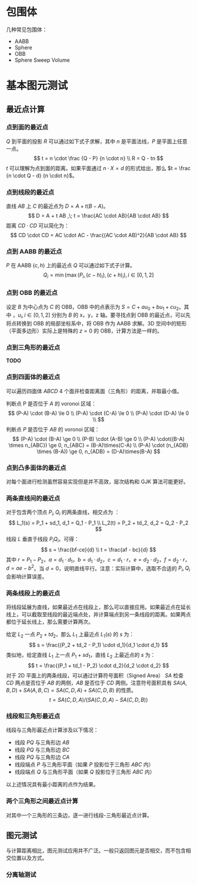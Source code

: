 # 包围体

几种常见包围体：

- AABB
- Sphere
- OBB
- Sphere Sweep Volume

# 基本图元测试

## 最近点计算

### 点到面的最近点

$Q$ 到平面的投影 $R$ 可以通过如下式子求解，其中 $n$ 是平面法线，$P$ 是平面上任意一点。
$$
t = n \cdot \frac {Q - P} {n \cdot n} \\
R = Q - tn
$$
$t$ 可以理解为点到面的距离。如果平面通过 $n \cdot X =d$ 的形式给出，那么 $t = \frac {n \cdot Q - d} {n \cdot n}$。

### 点到线段的最近点

直线 $AB$ 上 $C$ 的最近点为 $D = A + t(B-A)$。
$$
D = A + t AB ,\; t = \frac{AC \cdot AB}{AB \cdot AB}
$$
距离 $CD \cdot CD$ 可以简化为：
$$
CD \cdot CD = AC \cdot AC - \frac{(AC \cdot AB)^2}{AB \cdot AB}
$$

### 点到 AABB 的最近点

$P$ 在 AABB $(c, h)$ 上的最近点 $Q$ 可以通过如下式子计算。
$$
Q_i = \min\left( \max \left(P_i, \left( c-h \right)_i \right), \left( c+h \right)_i \right), i \in [0, 1, 2]
$$

### 点到 OBB 的最近点

设定 $B$ 为中心点为 $C$ 的 OBB，OBB 中的点表示为 $S = C + au_0 + bu_1 + cu_2$。其中 ，$u_i, i \in [0, 1, 2]$ 分别为 $B$ 的 x，y，z 轴。要寻找点到 OBB 的最近点，可以先将点转换到 OBB 的局部坐标系中，将 OBB 作为 AABB 求解。3D 空间中的矩形（平面多边形）实际上是特殊的 $z = 0$ 的 OBB，计算方法是一样的。

### 点到三角形的最近点

**TODO**

### 点到四面体的最近点

可以遍历四面体 $ABCD$ 4 个面并检查距离面（三角形）的距离，并取最小值。

判断点 P 是否位于 $A$ 的 voronoi 区域：
$$
(P-A) \cdot (B-A) \le 0 \\
(P-A) \cdot (C-A) \le 0 \\
(P-A) \cdot (D-A) \le 0 \\
$$
判断点 $P$ 是否位于 $AB$ 的 voronoi 区域：
$$
(P-A) \cdot (B-A) \ge 0 \\
(P-B) \cdot (A-B) \ge 0 \\
(P-A) \cdot((B-A) \times n_{ABC}) \ge 0, n_{ABC} = (B-A)\times(C-A) \\
(P-A) \cdot (n_{ADB} \times (B-A)) \ge 0, n_{ADB} = (D-A)\times(B-A)
$$

### 点到凸多面体的最近点

对每个面进行检测虽然容易实现但是并不高效，层次结构和 GJK 算法可能更好。

### 两条直线间的最近点

对于包含两个顶点 $P_i, Q_i$ 的两条直线，相交点为 ：
$$
L_1(s) = P_1 + sd_1, d_1 = Q_1 - P_1 \\
L_2(t) = P_2 + td_2, d_2 = Q_2 - P_2
$$
线段 $L$ 垂直于线段 $P_iQ_i$，可得：
$$
s = \frac{bf-ce}{d} \\
t = \frac{af - bc}{d}
$$
其中 $r = P_1 - P_2$，$a = d_1 \cdot d_1$，$b = d_1 \cdot d_2$，$c = d_1 \cdot r$，$e = d_2 \cdot d_2$，$f = d_2 \cdot r$，$d = ae - b^2$。当 $d=0$，说明直线平行。注意：实际计算中，选取不合适的 $P_i, Q_i$ 会影响计算误差。

### 两条线段上的最近点

将线段延展为直线，如果最近点在线段上，那么可以直接应用。如果最近点在延长线上，可以截取至线段的最近端点处，并计算端点到另一条线段的距离。如果两点都位于延长线上，那么需要计算两次。

给定 $L_2$ 一点 $P_2 + td_2$，那么 $L_1$ 上最近点 $L_1(s)$ 的 $s$ 为：
$$
s = \frac{(P_2 + td_2 - P_1) \cdot d_1}{d_1 \cdot d_1}
$$
类似地，给定直线 $L_1$ 上一点 $P_1 + sd_1$，直线 $L_2$ 上最近点的 $s$ 为：
$$
t = \frac{(P_1 + td_1 - P_2) \cdot d_2}{d_2 \cdot d_2}
$$
对于 2D 平面上的两条线段，可以通过计算符号面积（Signed Area） $SA$ 检查 $CD$ 两点是否位于 $AB$ 的两侧，$AB$ 是否位于 $CD$ 两侧。注意符号面积具有 $SA(A, B, D) + SA(A,B,C) = SA(C,D,A) + SA(C,D,B)$ 的性质。
$$
t = SA(C, D, A) / (SA(C, D, A) - SA(C, D, B))
$$

### 线段和三角形最近点

 线段与三角形最近点计算涉及以下情况：

- 线段 $PQ$ 与三角形边 $AB$
- 线段 $PQ$ 与三角形边 $BC$
- 线段 $PQ$ 与三角形边 $CA$
- 线段端点 $P$ 与三角形平面（如果 $P$ 投影位于三角形 $ABC$ 内）
- 线段端点 $Q$ 与三角形平面（如果 $Q$ 投影位于三角形 $ABC$ 内）

以上述情况具有最小距离的点作为结果。

### 两个三角形之间最近点计算

对其中一个三角形的三条边，逐一进行线段-三角形最近点计算。

## 图元测试

与计算距离相比，图元测试应用并不广泛。一般只返回图元是否相交，而不包含相交位置以及方式。

### 分离轴测试

